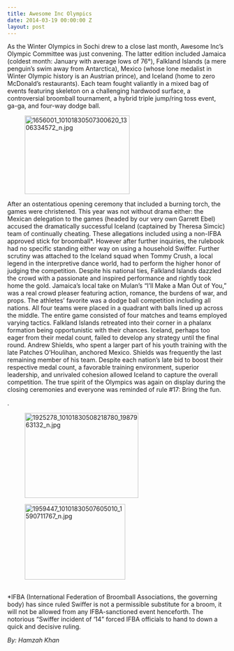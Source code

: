 ```yaml
---
title: Awesome Inc Olympics
date: 2014-03-19 00:00:00 Z
layout: post
---
```

 
<p><span class="Apple-tab-span"> </span>As the Winter Olympics in Sochi drew to a close last month, Awesome Inc’s Olympic Committee was just convening. The latter edition included Jamaica (coldest month: January with average lows of 76°), Falkland Islands (a mere penguin’s swim away from Antarctica), Mexico (whose lone medalist in Winter Olympic history is an Austrian prince), and Iceland (home to zero McDonald’s restaurants). Each team fought valiantly in a mixed bag of events featuring skeleton on a challenging hardwood surface, a controversial broomball tournament, a hybrid triple jump/ring toss event, ga-ga, and four-way dodge ball. <figure class="tmblr-full" data-orig-height="720" data-orig-width="960" data-orig-src="https://lh3.googleusercontent.com/VmSjWkapQXCtXzTM_UvUKJ9xriIWFKhWDt_2qNStbiG6x9uukdQTkm0l0r7StOIos6bEfh2QhBGe-Qf62v3hYN6kk7lq_Lj5_sBAId9H9-Lwn6eucrqXHWLaV70dfw"><img alt="1656001_10101830507300620_1306334572_n.jpg" height="180px;" src="https://66.media.tumblr.com/502b58a29361dc25ab5296a6781a3d46/tumblr_inline_pk3dyxRd8c1spm8pc_540.jpg" width="240px;" data-orig-height="720" data-orig-width="960" data-orig-src="https://lh3.googleusercontent.com/VmSjWkapQXCtXzTM_UvUKJ9xriIWFKhWDt_2qNStbiG6x9uukdQTkm0l0r7StOIos6bEfh2QhBGe-Qf62v3hYN6kk7lq_Lj5_sBAId9H9-Lwn6eucrqXHWLaV70dfw"/></figure></p>
<p> <span class="Apple-tab-span"> </span>After an ostentatious opening ceremony that included a burning torch, the games were christened. This year was not without drama either: the Mexican delegation to the games (headed by our very own Garrett Ebel) accused the dramatically successful Iceland (captained by Theresa Simcic) team of continually cheating. These allegations included using a non-IFBA approved stick for broomball*. However after further inquiries, the rulebook had no specific standing either way on using a household Swiffer. Further scrutiny was attached to the Iceland squad when Tommy Crush, a local legend in the interpretive dance world, had to perform the higher honor of judging the competition. Despite his national ties, Falkland Islands dazzled the crowd with a passionate and inspired performance and rightly took home the gold. Jamaica’s local take on Mulan’s “I’ll Make a Man Out of You,” was a real crowd pleaser featuring action, romance, the burdens of war, and props. The athletes’ favorite was a dodge ball competition including all nations. All four teams were placed in a quadrant with balls lined up across the middle. The entire game consisted of four matches and teams employed varying tactics. Falkland Islands retreated into their corner in a phalanx formation being opportunistic with their chances. Iceland, perhaps too eager from their medal count, failed to develop any strategy until the final round. Andrew Shields, who spent a larger part of his youth training with the late Patches O’Houlihan, anchored Mexico. Shields was frequently the last remaining member of his team. Despite each nation’s late bid to boost their respective medal count, a favorable training environment, superior leadership, and unrivaled cohesion allowed Iceland to capture the overall competition. The true spirit of the Olympics was again on display during the closing ceremonies and everyone was reminded of rule #17: Bring the fun.</p>
<p>.<figure class="tmblr-full" data-orig-height="720" data-orig-width="960" data-orig-src="https://lh4.googleusercontent.com/LGAEBLrthfEgE4dbWewBJ_yWCtAS4rxLjsP6i7W28lQDtF-3g0s5IQ9BWer94b8VjqJf2NCw840vzARSOgW8RtAnkebdsxGybj_A-vJoZh36UNxkT-BBwaUBn2WHRw"><img alt="1925278_10101830508218780_1987963132_n.jpg" height="195px;" src="https://66.media.tumblr.com/b95e564483fbfa2f90b39bc126422b89/tumblr_inline_pk3dyxTq0K1spm8pc_540.jpg" width="260px;" data-orig-height="720" data-orig-width="960" data-orig-src="https://lh4.googleusercontent.com/LGAEBLrthfEgE4dbWewBJ_yWCtAS4rxLjsP6i7W28lQDtF-3g0s5IQ9BWer94b8VjqJf2NCw840vzARSOgW8RtAnkebdsxGybj_A-vJoZh36UNxkT-BBwaUBn2WHRw"/></figure></p>
<p><figure class="tmblr-full" data-orig-height="720" data-orig-width="960" data-orig-src="https://lh5.googleusercontent.com/3R-Sf0Qf3aM7AvmJDNZSwo2_Ao8ZSq0bFE6CAZSDEfVPKoCoDgztW2Ccy_WE-UsJANEib7nxg8nNk3sw5Xpm18_HAFmKJIkpRZO-oN53ZeIEM-xZWFdQzn8ylAJn_g"><img alt="1959447_10101830507605010_1590711767_n.jpg" height="173px;" src="https://66.media.tumblr.com/ff698b97a5bb66abc111977b9d67edd4/tumblr_inline_pk3dyyzyCH1spm8pc_540.jpg" width="230px;" data-orig-height="720" data-orig-width="960" data-orig-src="https://lh5.googleusercontent.com/3R-Sf0Qf3aM7AvmJDNZSwo2_Ao8ZSq0bFE6CAZSDEfVPKoCoDgztW2Ccy_WE-UsJANEib7nxg8nNk3sw5Xpm18_HAFmKJIkpRZO-oN53ZeIEM-xZWFdQzn8ylAJn_g"/></figure></p>
<p><br/><span></span>*IFBA (International Federation of Broomball Associations, the governing body) has since ruled Swiffer is not a permissible substitute for a broom, it will not be allowed from any IFBA-sanctioned event henceforth. The notorious “Swiffer incident of ‘14” forced IFBA officials to hand to down a quick and decisive ruling.</p>
<p><span></span></p>
<p><em>By: Hamzah Khan</em></p>
<p><span></span></p>
<p><span> </span></p>
